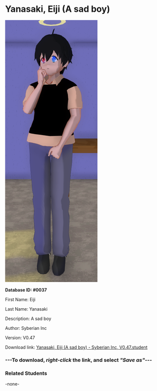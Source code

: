 # Yanasaki, Eiji (A sad boy)

<img src="Files/Images/Yanasaki, Eiji (A sad boy).png" title="Yanasaki, Eiji (A sad boy) - Syberian Inc, V0.47">

**Database ID: #0037**

First Name: Eiji

Last Name: Yanasaki

Description: A sad boy

Author: Syberian Inc

Version: V0.47

Download link: <a href="https://raw.githubusercontent.com/Arbiter1223/Daigaku-Gurashi-Custom-Students/master/Files/Studen%20Files/Yanasaki%2C%20Eiji%20(A%20sad%20boy)%20-%20Syberian%20Inc%2C%20V0.47.student">Yanasaki, Eiji (A sad boy) - Syberian Inc, V0.47.student</a>

### ---**To download, _right-click_ the link, and select _"Save as"_**---

### Related Students

-none-
